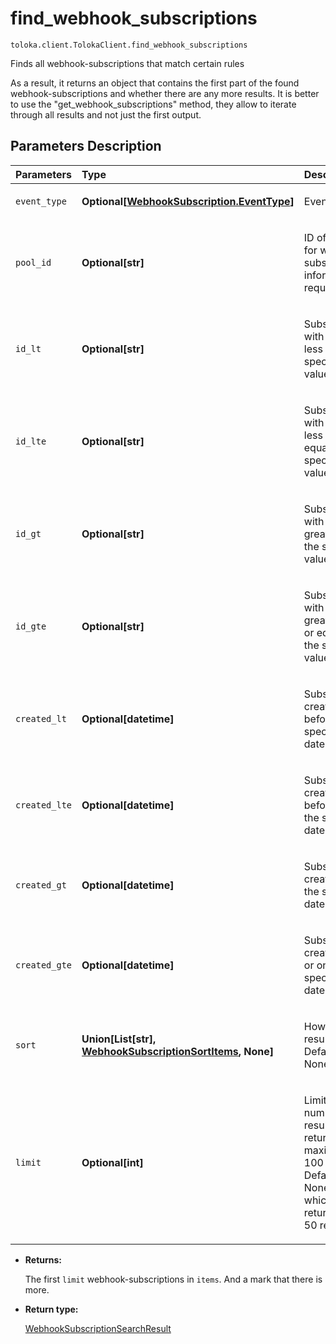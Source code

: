 # find_webhook_subscriptions
`toloka.client.TolokaClient.find_webhook_subscriptions`

Finds all webhook-subscriptions that match certain rules


As a result, it returns an object that contains the first part of the found webhook-subscriptions
and whether there are any more results.
It is better to use the "get_webhook_subscriptions" method, they allow to iterate through all results
and not just the first output.

## Parameters Description

| Parameters | Type | Description |
| :----------| :----| :-----------|
`event_type`|**Optional\[[WebhookSubscription.EventType](toloka.client.webhook_subscription.WebhookSubscription.EventType.md)\]**|<p>Event type.</p>
`pool_id`|**Optional\[str\]**|<p>ID of the pool for which subscription information is requested.</p>
`id_lt`|**Optional\[str\]**|<p>Subscriptions with an ID less than the specified value.</p>
`id_lte`|**Optional\[str\]**|<p>Subscriptions with an ID less than or equal to the specified value.</p>
`id_gt`|**Optional\[str\]**|<p>Subscriptions with an ID greater than the specified value.</p>
`id_gte`|**Optional\[str\]**|<p>Subscriptions with an ID greater than or equal to the specified value.</p>
`created_lt`|**Optional\[datetime\]**|<p>Subscriptions created before the specified date.</p>
`created_lte`|**Optional\[datetime\]**|<p>Subscriptions created before or on the specified date.</p>
`created_gt`|**Optional\[datetime\]**|<p>Subscriptions created after the specified date.</p>
`created_gte`|**Optional\[datetime\]**|<p>Subscriptions created after or on the specified date.</p>
`sort`|**Union\[List\[str\], [WebhookSubscriptionSortItems](toloka.client.search_requests.WebhookSubscriptionSortItems.md), None\]**|<p>How to sort result. Defaults to None.</p>
`limit`|**Optional\[int\]**|<p>Limit on the number of results returned. The maximum is 100 000. Defaults to None, in which case it returns first 50 results.</p>

* **Returns:**

  The first `limit` webhook-subscriptions in `items`.
And a mark that there is more.

* **Return type:**

  [WebhookSubscriptionSearchResult](toloka.client.search_results.WebhookSubscriptionSearchResult.md)
